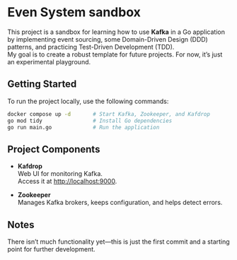 # Even System sandbox

This project is a sandbox for learning how to use **Kafka** in a Go application by implementing event sourcing, some Domain-Driven Design (DDD) patterns, and practicing Test-Driven Development (TDD).  
My goal is to create a robust template for future projects. For now, it’s just an experimental playground.

## Getting Started

To run the project locally, use the following commands:

```sh
docker compose up -d       # Start Kafka, Zookeeper, and Kafdrop
go mod tidy                # Install Go dependencies
go run main.go             # Run the application
```

## Project Components

- **Kafdrop**  
  Web UI for monitoring Kafka.  
  Access it at [http://localhost:9000](http://localhost:9000).

- **Zookeeper**  
  Manages Kafka brokers, keeps configuration, and helps detect errors.

## Notes

There isn’t much functionality yet—this is just the first commit and a starting point for further development.
